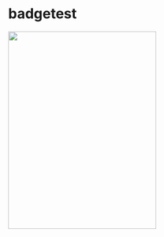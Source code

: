 # badgetest
<img src="https://img.shields.io/badge/Generate%20workflow-blue" width="300" height="400">
